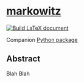 # [markowitz](https://github.com/cvxgrp/markowitz/blob/draft/markowitz.pdf)

[![Build LaTeX document](https://github.com/cvxgrp/markowitz/actions/workflows/latex.yml/badge.svg)](https://github.com/cvxgrp/markowitz/actions/workflows/latex.yml)

Companion [Python package](https://github.com/cvxgrp/cvxmarkowitz)


## Abstract

Blah Blah

